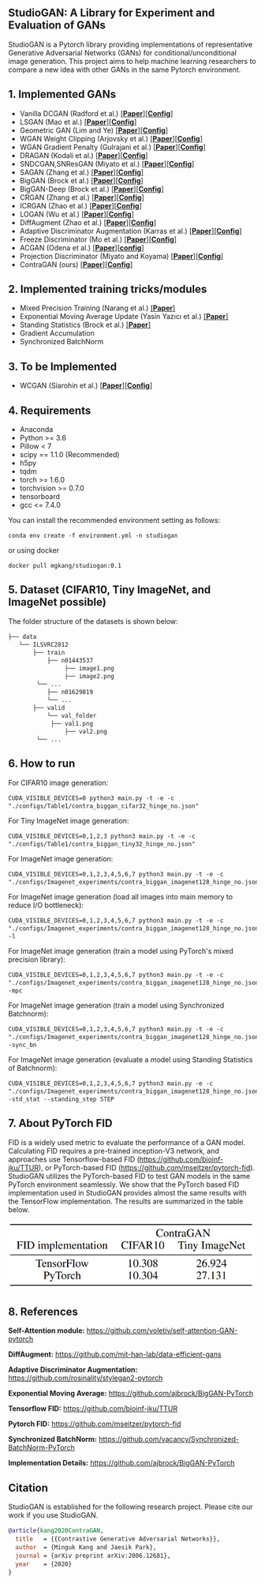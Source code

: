 ## StudioGAN: A Library for Experiment and Evaluation of GANs

StudioGAN is a Pytorch library providing implementations of representative Generative Adversarial Networks (GANs) for conditional/unconditional image generation. This project aims to help machine learning researchers to compare a new idea with other GANs in the same Pytorch environment.

## 1. Implemented GANs

* Vanilla DCGAN (Radford et al.) [[**Paper**]](https://arxiv.org/abs/1511.06434)[[**Config**]]()
* LSGAN (Mao et al.) [[**Paper**]](https://arxiv.org/abs/1611.04076)[[**Config**]]()
* Geometric GAN (Lim and Ye) [[**Paper**]](https://arxiv.org/abs/1705.02894)[[**Config**]]()
* WGAN Weight Clipping (Arjovsky et al.) [[**Paper**]](https://arxiv.org/abs/1701.07875)[[**Config**]]()
* WGAN Gradient Penalty (Gulrajani et al.) [[**Paper**]](https://arxiv.org/abs/1704.00028)[[**Config**]]()
* DRAGAN (Kodali et al.) [[**Paper**]](https://arxiv.org/abs/1705.07215)[[**Config**]]()
* SNDCGAN,SNResGAN (Miyato et al.) [[**Paper**]](https://arxiv.org/abs/1802.05957)[[**Config**]]()
* SAGAN (Zhang et al.) [[**Paper**]](https://arxiv.org/abs/1805.08318)[[**Config**]]()
* BigGAN (Brock et al.) [[**Paper**]](https://arxiv.org/abs/1809.11096)[[**Config**]]()
* BigGAN-Deep (Brock et al.) [[**Paper**]](https://arxiv.org/abs/1809.11096)[[**Config**]]()
* CRGAN (Zhang et al.) [[**Paper**]](https://arxiv.org/abs/1910.12027)[[**Config**]]()
* ICRGAN (Zhao et al.) [[**Paper**]](https://arxiv.org/abs/2002.04724)[[**Config**]]()
* LOGAN (Wu et al.) [[**Paper**]](https://arxiv.org/abs/1912.00953)[[**Config**]]()
* DiffAugment (Zhao et al.) [[**Paper**]](https://arxiv.org/abs/2006.10738)[[**Config**]]()
* Adaptive Discriminator Augmentation (Karras et al.) [[**Paper**]](https://arxiv.org/abs/2006.06676)[[**Config**]]()
* Freeze Discriminator (Mo et al.) [[**Paper**]](https://arxiv.org/abs/2002.10964)[[**Config**]]()
* ACGAN (Odena et al.) [[**Paper**]](https://arxiv.org/abs/1610.09585)[[**config**]]()
* Projection Discriminator (Miyato and Koyama) [[**Paper**]](https://arxiv.org/abs/1802.05637)[[**Config**]]()
* ContraGAN (ours) [[**Paper**]](https://arxiv.org/abs/2006.12681)[[**Config**]]()


## 2. Implemented training tricks/modules

* Mixed Precision Training (Narang et al.) [[**Paper**]](https://arxiv.org/abs/1710.03740)
* Exponential Moving Average Update (Yasin Yazıcı et al.) [[**Paper**]](https://arxiv.org/abs/1806.04498)
* Standing Statistics (Brock et al.) [[**Paper**]](https://arxiv.org/abs/1809.11096)
* Gradient Accumulation
* Synchronized BatchNorm


## 3. To be Implemented

* WCGAN (Siarohin et al.) [[**Paper**]](https://arxiv.org/abs/1806.00420)[[**Config**]]()


## 4. Requirements

- Anaconda
- Python >= 3.6
- Pillow < 7
- scipy == 1.1.0 (Recommended)
- h5py
- tqdm
- torch >= 1.6.0
- torchvision >= 0.7.0
- tensorboard
- gcc <= 7.4.0


You can install the recommended environment setting as follows:

```
conda env create -f environment.yml -n studiogan
```

or using docker
```
docker pull mgkang/studiogan:0.1
```

## 5. Dataset (CIFAR10, Tiny ImageNet, and ImageNet possible)
The folder structure of the datasets is shown below:
```
├── data
   └── ILSVRC2012
       ├── train
           ├── n01443537
     	        ├── image1.png
     	        ├── image2.png
		└── ...
           ├── n01629819
           └── ...
       ├── valid
           └── val_folder
	        ├── val1.png
     	        ├── val2.png
		└── ...
```


## 6. How to run

For CIFAR10 image generation:

```
CUDA_VISIBLE_DEVICES=0 python3 main.py -t -e -c "./configs/Table1/contra_biggan_cifar32_hinge_no.json"
```

For Tiny ImageNet image generation:

```
CUDA_VISIBLE_DEVICES=0,1,2,3 python3 main.py -t -e -c "./configs/Table1/contra_biggan_tiny32_hinge_no.json"
```

For ImageNet image generation:

```
CUDA_VISIBLE_DEVICES=0,1,2,3,4,5,6,7 python3 main.py -t -e -c "./configs/Imagenet_experiments/contra_biggan_imagenet128_hinge_no.json"
```

For ImageNet image generation (load all images into main memory to reduce I/O bottleneck):
```
CUDA_VISIBLE_DEVICES=0,1,2,3,4,5,6,7 python3 main.py -t -e -c "./configs/Imagenet_experiments/contra_biggan_imagenet128_hinge_no.json" -l
```

For ImageNet image generation (train a model using PyTorch's mixed precision library):
```
CUDA_VISIBLE_DEVICES=0,1,2,3,4,5,6,7 python3 main.py -t -e -c "./configs/Imagenet_experiments/contra_biggan_imagenet128_hinge_no.json" -mpc
```

For ImageNet image generation (train a model using Synchronized Batchnorm):
```
CUDA_VISIBLE_DEVICES=0,1,2,3,4,5,6,7 python3 main.py -t -e -c "./configs/Imagenet_experiments/contra_biggan_imagenet128_hinge_no.json" -sync_bn
```

For ImageNet image generation (evaluate a model using Standing Statistics of Batchnorm):
```
CUDA_VISIBLE_DEVICES=0,1,2,3,4,5,6,7 python3 main.py -e -c "./configs/Imagenet_experiments/contra_biggan_imagenet128_hinge_no.json" -std_stat --standing_step STEP
```

## 7. About PyTorch FID

FID is a widely used metric to evaluate the performance of a GAN model. Calculating FID requires a pre-trained inception-V3 network, and approaches use Tensorflow-based FID (https://github.com/bioinf-jku/TTUR), or PyTorch-based FID (https://github.com/mseitzer/pytorch-fid). StudioGAN utilizes the PyTorch-based FID to test GAN models in the same PyTorch environment seamlessly. We show that the PyTorch based FID implementation used in StudioGAN provides almost the same results with the TensorFlow implementation. The results are summarized in the table below.
<p align="center"><img src = 'docs/figures/Table3.png' height = '140px' width = '520px'>

## 8. References

**Self-Attention module:** https://github.com/voletiv/self-attention-GAN-pytorch

**DiffAugment:** https://github.com/mit-han-lab/data-efficient-gans

**Adaptive Discriminator Augmentation:** https://github.com/rosinality/stylegan2-pytorch

**Exponential Moving Average:** https://github.com/ajbrock/BigGAN-PyTorch

**Tensorflow FID:** https://github.com/bioinf-jku/TTUR

**Pytorch FID:** https://github.com/mseitzer/pytorch-fid

**Synchronized BatchNorm:** https://github.com/vacancy/Synchronized-BatchNorm-PyTorch

**Implementation Details:** https://github.com/ajbrock/BigGAN-PyTorch

## Citation
StudioGAN is established for the following research project. Please cite our work if you use StudioGAN.
```bib
@article{kang2020ContraGAN,
  title   = {{Contrastive Generative Adversarial Networks}},
  author  = {Minguk Kang and Jaesik Park},
  journal = {arXiv preprint arXiv:2006.12681},
  year    = {2020}
}
```
